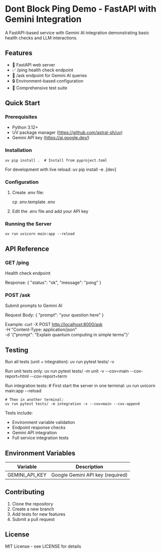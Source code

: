 # Dont Block Ping Demo - FastAPI with Gemini Integration

A FastAPI-based service with Gemini AI integration demonstrating basic health checks and LLM interactions.

## Features

- 🚀 FastAPI web server
- ✅ /ping health check endpoint
- 🤖 /ask endpoint for Gemini AI queries
- 🔒 Environment-based configuration
- 🧪 Comprehensive test suite

## Quick Start

### Prerequisites

- Python 3.12+
- UV package manager (<https://github.com/astral-sh/uv>)
- Gemini API key (<https://ai.google.dev/>)

### Installation

    uv pip install .  # Install from pyproject.toml

For development with live reload:
    uv pip install -e .[dev]

### Configuration

1. Create .env file:

    cp .env.template .env

2. Edit the .env file and add your API key

### Running the Server

    uv run uvicorn main:app --reload

## API Reference

### GET /ping

Health check endpoint

Response:
    {
      "status": "ok",
      "message": "pong"
    }

### POST /ask

Submit prompts to Gemini AI

Request Body:
    {
      "prompt": "your question here"
    }

Example:
    curl -X POST <http://localhost:8000/ask> \
      -H "Content-Type: application/json" \
      -d '{"prompt": "Explain quantum computing in simple terms"}'

## Testing

Run all tests (unit + integration):
    uv run pytest tests/ -v

Run unit tests only:
    uv run pytest tests/ -m unit -v --cov=main --cov-report=html --cov-report=term

Run integration tests:
    # First start the server in one terminal:
    uv run uvicorn main:app --reload

    # Then in another terminal:
    uv run pytest tests/ -m integration -v --cov=main --cov-append

Tests include:

- Environment variable validation
- Endpoint response checks
- Gemini API integration
- Full service integration tests

## Environment Variables

| Variable          | Description                      |
|-------------------|----------------------------------|
| GEMINI_API_KEY    | Google Gemini API key (required) |

## Contributing

1. Clone the repository
2. Create a new branch
3. Add tests for new features
4. Submit a pull request

## License

MIT License - see LICENSE for details

